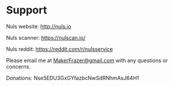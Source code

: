 # Support

Nuls website: http://nuls.io

Nuls scanner: https://nulscan.io/

Nuls reddit: https://reddit.com/r/nulsservice


Please email me at MakerFrazer@gmail.com with any questions or concerns.

Donations: Nse5EDU3GxGYfazbcNwSdRNhmAsJ64H1
